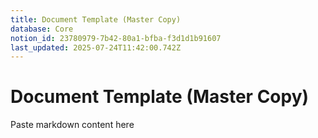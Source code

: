 ```yaml
---
title: Document Template (Master Copy)
database: Core
notion_id: 23780979-7b42-80a1-bfba-f3d1d1b91607
last_updated: 2025-07-24T11:42:00.742Z
---
```


# Document Template (Master Copy)


Paste markdown content here

